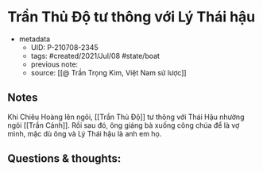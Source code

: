 # Trần Thủ Độ tư thông với Lý Thái hậu

- metadata
	- UID: P-210708-2345
	- tags: #created/2021/Jul/08 #state/boat 
	- previous note: 
	- source: [[@ Trần Trọng Kim, Việt Nam sử lược]]

## Notes
Khi Chiêu Hoàng lên ngôi, [[Trần Thủ Độ]] tư thông với Thái Hậu nhường ngôi [[Trần Cảnh]]. Rồi sau đó, ông giáng bà xuống công chúa để là vợ mình, mặc dù ông và Lý Thái hậu là anh em họ.

## Questions & thoughts:


